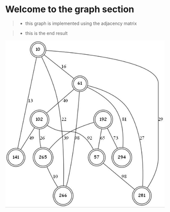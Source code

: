 # Welcome to the graph section

> * this graph is implemented using the adjacency matrix

> * this is the end result

![graph](./output/out.jpg)